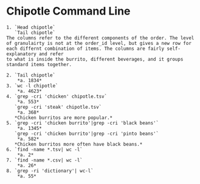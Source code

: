# Chipotle Command Line


	1. `Head chipotle`
	   `Tail chipotle`
	The columns refer to the different components of the order. The level of granulairty is not at the order_id level, but gives a new row for each differnt combination of items. The columns are fairly self-explanatory and refer 
	to what is inside the burrito, different beverages, and it groups standard items together. 
	
	2. `Tail chipotle`
		*a. 1834*
	3. `wc -l chipotle`
		*a. 4623*
	4. `grep -cri 'chicken' chipotle.tsv`
		*a. 553*
	   `grep -cri 'steak' chipotle.tsv`
		*a. 368*
	   *Chicken burritos are more popular.* 
	5. `grep -cri 'chicken burrito'|grep -cri 'black beans'`
		*a. 1345*
	   `grep -cri 'chicken burrito'|grep -cri 'pinto beans'`
		*a. 582*
	   *Chicken burritos more often have black beans.*
	6. `find -name *.tsv| wc -l`
		*a. 2*
	7. `find -name *.csv| wc -l`
		*a. 26*
	8. `grep -ri 'dictionary'| wc-l`
		*a. 55*
